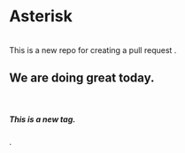 <h1>Asterisk</h1> 
<br>
This is a new repo for creating a pull request .
<h2>We are doing great today.</h2>
<br>
<h5>This is a new tag.</h5>.
